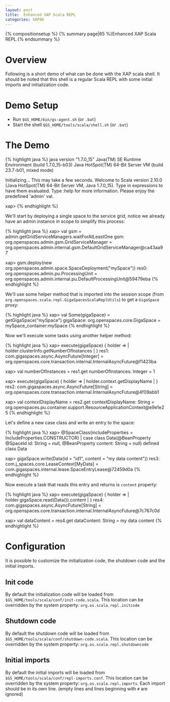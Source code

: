 ```yaml
---
layout: post
title:  Enhanced XAP Scala REPL
categories: XAP96
---
```


{% compositionsetup %}
{% summary page|65 %}Enhanced XAP Scala REPL.{% endsummary %}

# Overview

Following is a short demo of what can be done with the XAP scala shell. It should be noted that this shell is a regular Scala REPL with some initial imports and initialization code.

# Demo Setup

- Run `$GS_HOME/bin/gs-agent.sh` (or `.bat`)
- Start the shell `$GS_HOME/tools/scala/shell.sh` (or `.bat`)

# The Demo

{% highlight java %}
java version "1.7.0_15"
Java(TM) SE Runtime Environment (build 1.7.0_15-b03)
Java HotSpot(TM) 64-Bit Server VM (build 23.7-b01, mixed mode)

Initializing... This may take a few seconds.
Welcome to Scala version 2.10.0 (Java HotSpot(TM) 64-Bit Server VM, Java 1.7.0_15).
Type in expressions to have them evaluated.
Type :help for more information.
Please enjoy the predefined 'admin' val.

xap>
{% endhighlight %}

We'll start by deploying a single space to the service grid, notice we already have an admin instance in scope to simplify this process:

{% highlight java %}
xap> val gsm = admin.getGridServiceManagers.waitForAtLeastOne
gsm: org.openspaces.admin.gsm.GridServiceManager = org.openspaces.admin.internal.gsm.DefaultGridServiceManager@ca43aa97

xap> gsm.deploy(new org.openspaces.admin.space.SpaceDeployment("mySpace"))
res0: org.openspaces.admin.pu.ProcessingUnit = org.openspaces.admin.internal.pu.DefaultProcessingUnit@59479eba
{% endhighlight %}

We'll use some helper method that is imported into the session scope (from `org.openspaces.scala.repl.GigaSpacesScalaReplUtils`) to get a `GigaSpace` proxy:

{% highlight java %}
xap> val Some(gigaSpace) = getGigaSpace("mySpace")
gigaSpace: org.openspaces.core.GigaSpace = mySpace_container:mySpace
{% endhighlight %}

Now we'll execute some tasks using another helper method:

{% highlight java %}
xap> execute(gigaSpace) { holder =>
     | holder.clusterInfo.getNumberOfInstances
     | }
res1: com.gigaspaces.async.AsyncFuture[Integer] = org.openspaces.core.transaction.internal.InternalAsyncFuture@f1423ba

xap> val numberOfInstances = res1.get
numberOfInstances: Integer = 1

xap> execute(gigaSpace) { holder =>
     |   holder.context.getDisplayName
     | }
res2: com.gigaspaces.async.AsyncFuture[String] = org.openspaces.core.transaction.internal.InternalAsyncFuture@4f09abb1

xap> val contextDisplayName = res2.get
contextDisplayName: String = org.openspaces.pu.container.support.ResourceApplicationContext@e9e1e25
{% endhighlight %}

Let's define a new case class and write an entry to the space:

{% highlight java %}
xap> @SpaceClass(includeProperties = IncludeProperties.CONSTRUCTOR)
     | case class Data(@BeanProperty @SpaceId id: String = null, @BeanProperty content: String = null)
defined class Data

xap> gigaSpace.write(Data(id = "id1", content = "my data content"))
res3: com.j_spaces.core.LeaseContext[MyData] = com.gigaspaces.internal.lease.SpaceEntryLease@72459d0a
{% endhighlight %}

Now execute a task that reads this entry and returns is `content` property:

{% highlight java %}
xap> execute(gigaSpace) { holder =>
     |   holder.gigaSpace.read(Data()).content
     | }
res4: com.gigaspaces.async.AsyncFuture[String] = org.openspaces.core.transaction.internal.InternalAsyncFuture@7c767c0d

xap> val dataContent = res4.get
dataContent: String = my data content
{% endhighlight %}

# Configuration

It is possible to customize the initialization code, the shutdown code and the initial imports.

## Init code

By default the initialization code will be loaded from `$GS_HOME/tools/scala/conf/init-code.scala`. This location can be overridden by the system property: `org.os.scala.repl.initcode`

## Shutdown code

By default the shutdown code will be loaded from `$GS_HOME/tools/scala/conf/shutdown-code.scala`. This location can be overridden by the system property: `org.os.scala.repl.shutdowncode`

## Initial imports

By default the initial imports will be loaded from `$GS_HOME/tools/scala/conf/repl-imports.conf`. This location can be overridden by the system property: `org.os.scala.repl.imports`. Each import should be in its own line. (empty lines and lines beginning with `#` are ignored)
